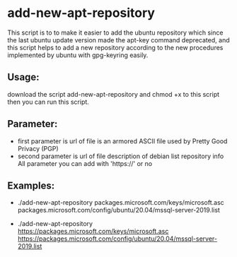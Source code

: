 # add-new-apt-repository
This script is to to make it easier to add the ubuntu repository which since the last ubuntu update version made the apt-key command deprecated, and this script helps to add a new repository according to the new procedures implemented by ubuntu with gpg-keyring easily.

## Usage:
 download the script add-new-apt-repository and chmod +x to this script then you can run this script.

## Parameter:
- first parameter is url of file is an armored ASCII file used by Pretty Good Privacy (PGP)
- second parameter is url of file description of debian list repository info
All parameter you can add with 'https://' or no

## Examples:
- ./add-new-apt-repository packages.microsoft.com/keys/microsoft.asc packages.microsoft.com/config/ubuntu/20.04/mssql-server-2019.list

- ./add-new-apt-repository https://packages.microsoft.com/keys/microsoft.asc https://packages.microsoft.com/config/ubuntu/20.04/mssql-server-2019.list


